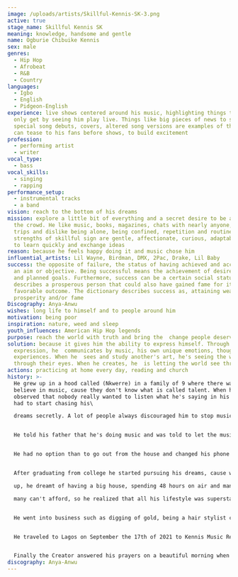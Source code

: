 ```yaml
---
image: /uploads/artists/Skillful-Kennis-SK-3.png
active: true
stage_name: Skillful Kennis SK
meaning: knowledge, handsome and gentle
name: Ogburie Chibuike Kennis
sex: male
genres:
  - Hip Hop
  - Afrobeat
  - R&B
  - Country
languages:
  - Igbo
  - English
  - Pidgeon-English
experience: live shows centered around his music, highlighting things they can
  only get by seeing him play live. Things like big pieces of news to share,
  special song debuts, covers, altered song versions are examples of things he
  can tease to his fans before shows, to build excitement
profession:
  - performing artist
  - writer
vocal_type:
  - bass
vocal_skills:
  - singing
  - rapping
performance_setup:
  - instrumental tracks
  - a band
vision: reach to the bottom of his dreams
mission: explore a little bit of everything and a secret desire to be ahead of
  the crowd. He like music, books, magazines, chats with nearly anyone, short
  trips and dislike being alone, being confined, repetition and routine. The
  strengths of skillful sign are gentle, affectionate, curious, adaptable, able
  to learn quickly and exchange ideas
reason: because he feels happy doing it and music chose him
influential_artists: Lil Wayne, Birdman, DMX, 2Pac, Drake, Lil Baby
success: the opposite of failure, the status of having achieved and accomplished
  an aim or objective. Being successful means the achievement of desired visions
  and planned goals. Furthermore, success can be a certain social status that
  describes a prosperous person that could also have gained fame for its
  favorable outcome. The dictionary describes success as, attaining wealth,
  prosperity and/or fame
Discography: Anya-Anwu
wishes: long life to himself and to people around him
motivation: being poor
inspiration: nature, weed and sleep
youth_influences: American Hip Hop legends
purpose: reach the world with truth and bring the  change people deserve
solution: because it gives him the ability to express himself. Through that
  expression, he  communicates by music, his own unique emotions, thoughts and
  experiences. When he  sees and study another's art, he's seeing the world
  through their eyes. When he creates, he  is letting the world see through him
actions: practicing at home every day, reading and church
history: >-
  He grew up in a hood called (Nkwerre) in a family of 9 where there was little
  believe in music, cause they don't know what is called talent. When he
  observed that nobody really wanted to listen what he's saying in his hood, he
  had to start chasing his\

  dreams secretly. A lot of people always discouraged him to stop music, that he was fooling himself , it's makes many to stop talking to him cause they thought that he was hustling, while he was doing music every day at home, but no money.


  He told his father that he's doing music and was told to let the music kill him, that his father doesn't know what his son was doing for over 4 years because he refused to attend university and is the only one in the family that is not a university graduate. He came out from high school, was called a fool and told to be useless, ain't doing nothing, that all the effort made was in vain and that he was disowned as a son, let the music kill you. His mother also isn't happy with him cause he stopped going to church ever since he realized that church too is also fake.


  He had no option than to go out from the house and changed his phone number so no one could contact him. Got confused in life, not knowing how to start. After all thanking the Creator, cause he made a way for him to start rapping. Now his dream finally is coming through. He grew up with a traditional titled man, was called his life helper. The Creator valued his talent, always encouraged him to work hard, always provided his needs. Ever since he started knowing about life and his days of living is based on thinking, that's why his motto says, that he thinks all the time.


  After graduating from college he started pursuing his dreams, cause when he was growing\

  up, he dreamt of having a big house, spending 48 hours on air and many adventures. A life\

  many can't afford, so he realized that all his lifestyle was superstar lifestyle.


  He went into business such as digging of gold, being a hair stylist cause he was not really sure how fast he was going make it through music. Then he was still afraid to accept the gift of music but noticed that he has a talent of music and other art. So he had to keep it as a secret between him and the Creator.


  He traveled to Lagos on September the 17th of 2021 to Kennis Music Record Label to meet with Mr Kehinde Keeny Ogungbe after having a risky conversation with him, he was told that Kennis Music Record Label wasn't a record label anymore. That if he didn't get out from there, he was going to be arrested. He went home, the next day he traveled back to Imo State to make another plan on how to pursue his dreams and make it come through. He came back and started posting on Instagram and kept on doing music every day. Hoping that one day he would see himself into his dreams. Kept on praying to the Creator for him to make a way to start rapping.


  Finally the Creator answered his prayers on a beautiful morning when a guy on the street saw him practicing his music by himself. The man came to him and said that he was gonna help him. At first he thought it was a joke but went to meet his brother and that's when my dreams started turning into reality.
discography: Anya-Anwu
---
```


